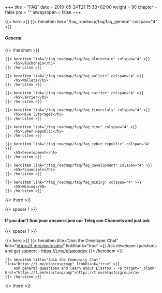 +++
title = "FAQ"
date = 2019-05-24T21:15:33+02:00
weight = 90
chapter = false
pre = ""
alwaysopen = false
+++ 



{{< hero >}}
    {{< heroitem link="/faq_roadmap/faq/faq_general" colspan="4" >}}
        <h5>General</h5> 
    {{< /heroitem >}}
    
    {{< heroitem link="/faq_roadmap/faq/faq_blockchain" colspan="4" >}}
        <h5>Blockchain</h5> 
    {{< /heroitem >}}
    
    {{< heroitem link="/faq_roadmap/faq/faq_wallets" colspan="4" >}}
        <h5>Wallets</h5> 
    {{< /heroitem >}}   
    
    {{< heroitem link="/faq_roadmap/faq/faq_carrier" colspan="4" >}}
        <h5>Carrier</h5> 
    {{< /heroitem >}}
    
    {{< heroitem link="/faq_roadmap/faq/faq_financials" colspan="4" >}}
        <h5>Hive (Storage)</h5> 
    {{< /heroitem >}}
    
    {{< heroitem link="/faq_roadmap/faq/faq_hive" colspan="4" >}}
        <h5>Cyber Republic</h5> 
    {{< /heroitem >}}
    
    {{< heroitem link="/faq_roadmap/faq/faq_cyber_republic" colspan="4" >}}
        <h5>Development</h5> 
    {{< /heroitem >}}
    
    {{< heroitem link="/faq_roadmap/faq/faq_development" colspan="4" >}}
        <h5>Financials</h5> 
    {{< /heroitem >}}
    
    {{< heroitem link="/faq_roadmap/faq/faq_mining" colspan="4" >}}
        <h5>Mining</h5> 
    {{< /heroitem >}}
    
{{< /hero >}}

{{< spacer 1 >}}

#### If you don't find your answers join our Telegram Channels and just ask

{{< spacer 1 >}}

{{< hero >}}
    {{< heroitem title="Join the Developer Chat" link="https://t.me/elastosdev" linkBlank="true" >}}
        Ask developer questions and get support - <a target="_blank" href="https://t.me/elastosdev">https://t.me/elastosdev</a>
    {{< /heroitem >}}
    
    {{< heroitem title="Join the Community Chat" link="https://t.me/elastosgroup" linkBlank="true" >}}
        Ask general questions and learn about Elastos - <a target="_blank" href="https://t.me/elastosgroup">https://t.me/elastosgroup</a>
    {{< /heroitem >}}
{{< /hero >}}
